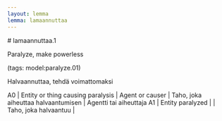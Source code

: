```yaml
---
layout: lemma
lemma: lamaannuttaa
---
```


<div class="sense">
# <span class="sensename">lamaannuttaa.1</span>

<span class="description">Paralyze, make powerless</span>

(tags: model:paralyze.01)

<span class="description">Halvaannuttaa, tehdä voimattomaksi</span>

A0 | Entity or thing causing paralysis | Agent or causer | Taho, joka aiheuttaa halvaantumisen | Agentti tai aiheuttaja
A1 | Entity paralyzed |   | Taho, joka halvaantuu |  

</div>

